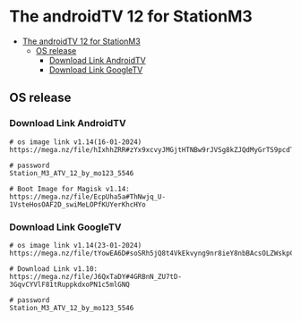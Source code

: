 # The androidTV 12 for StationM3

- [The androidTV 12 for StationM3](#the-androidtv-12-for-stationm3)
  - [OS release](#os-release)
    - [Download Link AndroidTV](#download-link-androidtv)
    - [Download Link GoogleTV](#download-link-googletv)


## OS release 

### Download Link AndroidTV
```shell
# os image link v1.14(16-01-2024)
https://mega.nz/file/hIxhhZRR#zYx9xcvyJMGjtHTNBw9rJVSg8kZJQdMyGrTS9pcdTGk

# password
Station_M3_ATV_12_by_mo123_5546

# Boot Image for Magisk v1.14:
https://mega.nz/file/EcpUha5a#ThNwjq_U-1VsteHosOAF2D_swiMeLOPfKUYerKhcHYo
```

### Download Link GoogleTV
```shell
# os image link v1.14(23-01-2024)
https://mega.nz/file/tYowEA6D#soSRh5jQ8t4VkEkvyng9nr8ieY8nbBAcsOLZWskpC6A

# Download Link v1.10:
https://mega.nz/file/J6QxTaDY#4GRBnN_ZU7tD-3GqvCYVlF81tRuppkdxoPN1c5mlGNQ

# password
Station_M3_ATV_12_by_mo123_5546
```